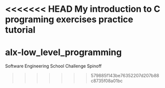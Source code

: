 <<<<<<< HEAD
My introduction to C programing
exercises
practice tutorial
=======
# alx-low_level_programming
Software Engineering School Challenge Spinoff
>>>>>>> 579885f143be76352207d207b88c8735f08a01bc
